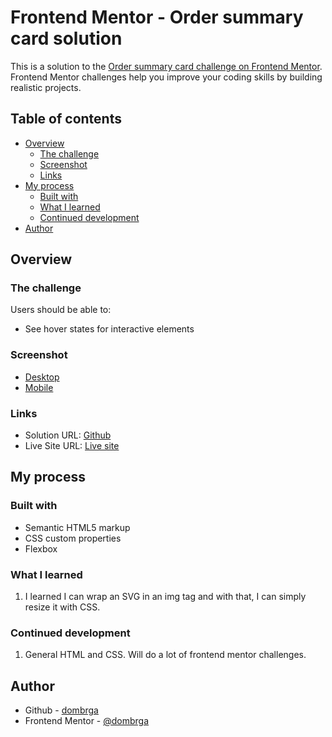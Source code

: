 # Frontend Mentor - Order summary card solution

This is a solution to the [Order summary card challenge on Frontend Mentor](https://www.frontendmentor.io/challenges/order-summary-component-QlPmajDUj). Frontend Mentor challenges help you improve your coding skills by building realistic projects. 

## Table of contents

- [Overview](#overview)
  - [The challenge](#the-challenge)
  - [Screenshot](#screenshot)
  - [Links](#links)
- [My process](#my-process)
  - [Built with](#built-with)
  - [What I learned](#what-i-learned)
  - [Continued development](#continued-development)
- [Author](#author)

## Overview

### The challenge

Users should be able to:

- See hover states for interactive elements

### Screenshot

- [Desktop](./screenshots/desktop.jpg)
- [Mobile](./screenshots/mobile.jpg)

### Links

- Solution URL: [Github](https://github.com/dombrga/order-summary)
- Live Site URL: [Live site](https://dombrga.github.io/order-summary/)

## My process

### Built with

- Semantic HTML5 markup
- CSS custom properties
- Flexbox

### What I learned

1. I learned I can wrap an SVG in an img tag and with that, I can simply resize it with CSS.

### Continued development

1. General HTML and CSS. Will do a lot of frontend mentor challenges.

## Author

- Github - [dombrga](https://github.com/dombrga)
- Frontend Mentor - [@dombrga](https://www.frontendmentor.io/profile/dombrga)